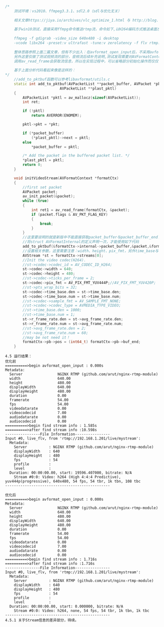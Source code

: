 ```cpp
/*
	测试环境：vs2010、ffmpeg3.3.1、sdl2.0（sdl与优化无关）
	
	相关文章https://jiya.io/archives/vlc_optimize_1.html 与 http://blog.csdn.net/leo2007608/article/details/53421528
	
	基于win10测试，直接采用ffmpg命令推送rtmp流，命令如下,以H264编码方式推送桌面左上角640x480区域至rtmp服务器:
	
	ffmpeg -f gdigrab -video_size 640x480 -i desktop 
	-vcode libx264 -preset:v ultrafast -tune:v zerolatency -f flv rtmp://192.168.1.201/live/mystream
	
	整体思路参照上面二篇文章，但有不少出入：在avformat_open_input后，不采用avformat_find_stream_info，而采用自定义函数初始化流信息,
	另外这里仅做了测试视频流的部分，音频流后续补充说明,测试发现需要对AVFormatContext对象中的packetBuffer进行赋值操作，否则无法播放视频，而
	调用av_read_frame会获取流信息，所以在实现过程中，可以省略部分初始化操作而仅仅关注与部分参数的设定。
	
	基于上面分析代码看起来像是这样的：
*/
	//add_to_pktbuf函数可以参考libavformat/utils.c
	static int add_to_pktbuf(AVPacketList **packet_buffer, AVPacket *pkt,
                         AVPacketList **plast_pktl)
	{
		AVPacketList *pktl = av_mallocz(sizeof(AVPacketList));
		int ret;

		if (!pktl)
			return AVERROR(ENOMEM);

		pktl->pkt = *pkt;

		if (*packet_buffer)
			(*plast_pktl)->next = pktl;
		else
			*packet_buffer = pktl;

		/* Add the packet in the buffered packet list. */
		*plast_pktl = pktl;
		return 0;
	}

	void initVideoStream(AVFormatContext *formatCtx)
	{
		//first set packet
		AVPacket packet;
		av_init_packet(&packet);
		while (true)
		{
			int ret1 = av_read_frame(formatCtx, &packet);
			if (packet.flags & AV_PKT_FLAG_KEY)
			{
				break;
			}
		}
		//这里要说明的就是新版中不能直接获取packet_buffer与packet_buffer_end了，需要找到ffmpeg源码中的libavformat/internal.h文件，
		//将struct AVFormatInternal的定义声明一次，才能使用如下代码
		add_to_pktbuf(&formatCtx->internal->packet_buffer,&packet,&formatCtx->internal->packet_buffer_end);
		//设置相关参数，这里需要注意：width、height、pix_fmt，另外time_base与r_frame_rate参数st与avg_frame_rate设定，当然也可以手动指定。
		AVStream *st = formatCtx->streams[0];
		//Init the video codec(H264).
		//st->codec->codec_id = AV_CODEC_ID_H264;
		st->codec->width = 640;
		st->codec->height = 480;
		//st->codec->ticks_per_frame = 2;
		st->codec->pix_fmt = AV_PIX_FMT_YUV444P;//AV_PIX_FMT_YUV420P;
		//st->pts_wrap_bits = 32;
		st->codec->time_base.den = st->time_base.den;
		st->codec->time_base.num = st->time_base.num;
		//st->codec->sample_fmt = AV_SAMPLE_FMT_NONE;
		//st->codec->codec_type = AVMEDIA_TYPE_VIDEO;
		//st->time_base.den = 1000;
		//st->time_base.num = 1;
		st->r_frame_rate.den = st->avg_frame_rate.den;
		st->r_frame_rate.num = st->avg_frame_rate.num;
		//st->avg_frame_rate.den = 2;
		//st->avg_frame_rate.num = 60;
		//may be not need it！
		formatCtx->pb->pos = (int64_t) formatCtx->pb->buf_end;
	}
```
	4.5 运行结果：
	优化前
	==========>begin avformat_open_input : 0.000s
	Metadata:
	  Server                NGINX RTMP (github.com/arut/nginx-rtmp-module)
	  width                 640.00
	  height                480.00
	  displayWidth          640.00
	  displayHeight         480.00
	  duration              0.00
	  framerate             54.00
	  fps                   54.00
	  videodatarate         0.00
	  videocodecid          7.00
	  audiodatarate         0.00
	  audiocodecid          0.00
	==========>begin find stream info : 1.585s
	==========>after find stream info :10.598s
	----------------File Information----------------
	Input #0, live_flv, from 'rtmp://192.168.1.201/live/mystream':
	  Metadata:
		Server          : NGINX RTMP (github.com/arut/nginx-rtmp-module)
		displayWidth    : 640
		displayHeight   : 480
		fps             : 54
		profile         :
		level           :
	  Duration: 00:00:00.00, start: 19596.407000, bitrate: N/A
		Stream #0:0: Video: h264 (High 4:4:4 Predictive), yuv444p(progressive), 640x480, 54 fps, 54 tbr, 1k tbn, 108 tbc
	------------------------------------------------

	优化后
	==========>begin avformat_open_input : 0.000s
	Metadata:
	  Server                NGINX RTMP (github.com/arut/nginx-rtmp-module)
	  width                 640.00
	  height                480.00
	  displayWidth          640.00
	  displayHeight         480.00
	  duration              0.00
	  framerate             54.00
	  fps                   54.00
	  videodatarate         0.00
	  videocodecid          7.00
	  audiodatarate         0.00
	  audiocodecid          0.00
	==========>begin find stream info : 1.716s
	==========>after find stream info :1.716s
	----------------File Information----------------
	Input #0, live_flv, from 'rtmp://192.168.1.201/live/mystream':
	  Metadata:
		Server          : NGINX RTMP (github.com/arut/nginx-rtmp-module)
		displayWidth    : 640
		displayHeight   : 480
		fps             : 54
		profile         :
		level           :
	  Duration: 00:00:00.00, start: 0.000000, bitrate: N/A
		Stream #0:0: Video: h264, none, 54 fps, 54 tbr, 1k tbn, 1k tbc
	------------------------------------------------
	4.5.1 关于Stream信息的差异部分，待续。

